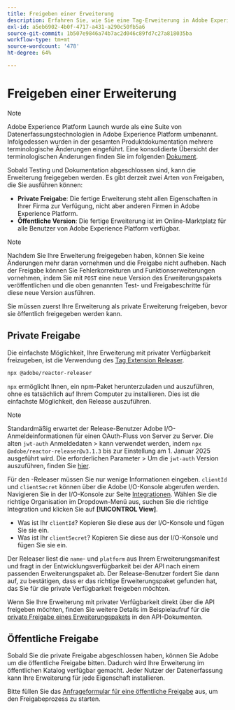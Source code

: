 ```yaml
---
title: Freigeben einer Erweiterung
description: Erfahren Sie, wie Sie eine Tag-Erweiterung in Adobe Experience Platform privat oder öffentlich freigeben.
exl-id: a5eb6902-4b0f-4717-a431-a290c50fb5a6
source-git-commit: 1b507e9846a74b7ac2d046c89fd7c27a818035ba
workflow-type: tm+mt
source-wordcount: '478'
ht-degree: 64%

---
```


# Freigeben einer Erweiterung

>[!NOTE]
>
>Adobe Experience Platform Launch wurde als eine Suite von Datenerfassungstechnologien in Adobe Experience Platform umbenannt. Infolgedessen wurden in der gesamten Produktdokumentation mehrere terminologische Änderungen eingeführt. Eine konsolidierte Übersicht der terminologischen Änderungen finden Sie im folgenden [Dokument](../../term-updates.md).

Sobald Testing und Dokumentation abgeschlossen sind, kann die Erweiterung freigegeben werden. Es gibt derzeit zwei Arten von Freigaben, die Sie ausführen können:

- **Private Freigabe**: Die fertige Erweiterung steht allen Eigenschaften in Ihrer Firma zur Verfügung, nicht aber anderen Firmen in Adobe Experience Platform.
- **Öffentliche Version**: Die fertige Erweiterung ist im Online-Marktplatz für alle Benutzer von Adobe Experience Platform verfügbar.

>[!NOTE]
>
>Nachdem Sie Ihre Erweiterung freigegeben haben, können Sie keine Änderungen mehr daran vornehmen und die Freigabe nicht aufheben.  Nach der Freigabe können Sie Fehlerkorrekturen und Funktionserweiterungen vornehmen, indem Sie mit `POST` eine neue Version des Erweiterungspakets veröffentlichen und die oben genannten Test- und Freigabeschritte für diese neue Version ausführen.

Sie müssen zuerst Ihre Erweiterung als private Erweiterung freigeben, bevor sie öffentlich freigegeben werden kann.

## Private Freigabe

Die einfachste Möglichkeit, Ihre Erweiterung mit privater Verfügbarkeit freizugeben, ist die Verwendung des [Tag Extension Releaser](https://www.npmjs.com/package/@adobe/reactor-releaser).

```bash
npx @adobe/reactor-releaser
```

`npx` ermöglicht Ihnen, ein npm-Paket herunterzuladen und auszuführen, ohne es tatsächlich auf Ihrem Computer zu installieren. Dies ist die einfachste Möglichkeit, den Release auszuführen.

>[!NOTE]
> Standardmäßig erwartet der Release-Benutzer Adobe I/O-Anmeldeinformationen für einen OAuth-Fluss von Server zu Server. Die alten `jwt-auth` Anmeldedaten
> &#x200B;> kann verwendet werden, indem `npx @adobe/reactor-releaser@v3.1.3` bis zur Einstellung am 1. Januar 2025 ausgeführt wird. Die erforderlichen Parameter
> &#x200B;> Um die `jwt-auth` Version auszuführen, finden Sie [hier](https://github.com/adobe/reactor-releaser/tree/9ea66aa2c683fe7da0cca50ff5c9b9372f183bb5).

Für den -Releaser müssen Sie nur wenige Informationen eingeben. `clientId` und `clientSecret` können über die Adobe I/O-Konsole abgerufen werden. Navigieren Sie in der I/O-Konsole zur Seite [Integrationen](https://console.adobe.io/integrations). Wählen Sie die richtige Organisation im Dropdown-Menü aus, suchen Sie die richtige Integration und klicken Sie auf **[!UICONTROL View]**.

- Was ist Ihr `clientId`? Kopieren Sie diese aus der I/O-Konsole und fügen Sie sie ein.
- Was ist Ihr `clientSecret`? Kopieren Sie diese aus der I/O-Konsole und fügen Sie sie ein.

Der Releaser liest die `name`- und `platform` aus Ihrem Erweiterungsmanifest und fragt in der Entwicklungsverfügbarkeit bei der API nach einem passenden Erweiterungspaket ab.
Der Release-Benutzer fordert Sie dann auf, zu bestätigen, dass er das richtige Erweiterungspaket gefunden hat, das Sie für die private Verfügbarkeit freigeben möchten.

Wenn Sie Ihre Erweiterung mit privater Verfügbarkeit direkt über die API freigeben möchten, finden Sie weitere Details im Beispielaufruf für die [private Freigabe eines Erweiterungspakets](/help/tags/api/endpoints/extension-packages.md#private-release) in den API-Dokumenten.

## Öffentliche Freigabe

Sobald Sie die private Freigabe abgeschlossen haben, können Sie Adobe um die öffentliche Freigabe bitten.  Dadurch wird Ihre Erweiterung im öffentlichen Katalog verfügbar gemacht. Jeder Nutzer der Datenerfassung kann Ihre Erweiterung für jede Eigenschaft installieren.

Bitte füllen Sie das [Anfrageformular für eine öffentliche Freigabe](https://www.feedbackprogram.adobe.com/c/r/DCExtensionReleaseRequest) aus, um den Freigabeprozess zu starten.
